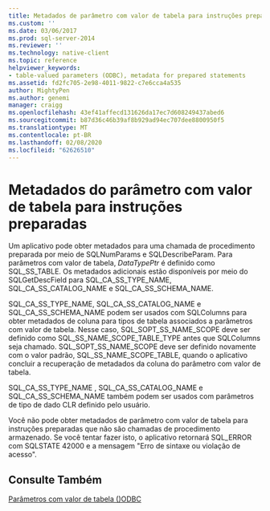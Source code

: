 ```yaml
---
title: Metadados de parâmetro com valor de tabela para instruções preparadas | Microsoft Docs
ms.custom: ''
ms.date: 03/06/2017
ms.prod: sql-server-2014
ms.reviewer: ''
ms.technology: native-client
ms.topic: reference
helpviewer_keywords:
- table-valued parameters (ODBC), metadata for prepared statements
ms.assetid: fd2fc705-2e98-4011-9822-c7e6cca4a535
author: MightyPen
ms.author: genemi
manager: craigg
ms.openlocfilehash: 43ef41affecd131626da17ec7d608249437abed6
ms.sourcegitcommit: b87d36c46b39af8b929ad94ec707dee8800950f5
ms.translationtype: MT
ms.contentlocale: pt-BR
ms.lasthandoff: 02/08/2020
ms.locfileid: "62626510"
---
```

# <a name="table-valued-parameter-metadata-for-prepared-statements"></a>Metadados do parâmetro com valor de tabela para instruções preparadas
  Um aplicativo pode obter metadados para uma chamada de procedimento preparada por meio de SQLNumParams e SQLDescribeParam. Para parâmetros com valor de tabela, *DataTypePtr* é definido como SQL_SS_TABLE. Os metadados adicionais estão disponíveis por meio do SQLGetDescField para SQL_CA_SS_TYPE_NAME, SQL_CA_SS_CATALOG_NAME e SQL_CA_SS_SCHEMA_NAME.  
  
 SQL_CA_SS_TYPE_NAME, SQL_CA_SS_CATALOG_NAME e SQL_CA_SS_SCHEMA_NAME podem ser usados com SQLColumns para obter metadados de coluna para tipos de tabela associados a parâmetros com valor de tabela. Nesse caso, SQL_SOPT_SS_NAME_SCOPE deve ser definido como SQL_SS_NAME_SCOPE_TABLE_TYPE antes que SQLColumns seja chamado. SQL_SOPT_SS_NAME_SCOPE deve ser definido novamente com o valor padrão, SQL_SS_NAME_SCOPE_TABLE, quando o aplicativo concluir a recuperação de metadados da coluna do parâmetro com valor de tabela.  
  
 SQL_CA_SS_TYPE_NAME , SQL_CA_SS_CATALOG_NAME e SQL_CA_SS_SCHEMA_NAME também podem ser usados com parâmetros de tipo de dado CLR definido pelo usuário.  
  
 Você não pode obter metadados de parâmetro com valor de tabela para instruções preparadas que não são chamadas de procedimento armazenado. Se você tentar fazer isto, o aplicativo retornará SQL_ERROR com SQLSTATE 42000 e a mensagem "Erro de sintaxe ou violação de acesso".  
  
## <a name="see-also"></a>Consulte Também  
 [Parâmetros com valor de tabela &#40;&#41;ODBC](table-valued-parameters-odbc.md)  
  
  
